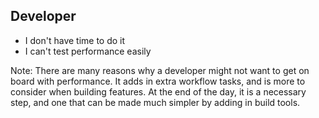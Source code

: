 ## Developer

* I don't have time to do it <!-- .element: class="fragment" -->
* I can't test performance easily <!-- .element: class="fragment" -->

Note: There are many reasons why a developer might not want to get on board with performance. It adds in extra workflow tasks, and is more to consider when building features. At the end of the day, it is a necessary step, and one that can be made much simpler by adding in build tools. 
